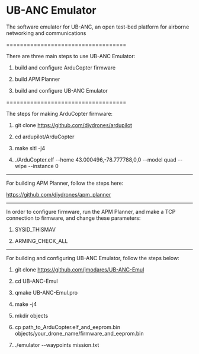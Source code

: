 # UB-ANC Emulator
The software emulator for UB-ANC, an open test-bed platform for airborne networking and communications

===================================

There are three main steps to use UB-ANC Emulator:

1) build and configure ArduCopter firmware

2) build APM Planner 

3) build and configure UB-ANC Emulator

===================================

The steps for making ArduCopter firmware:

1) git clone https://github.com/diydrones/ardupilot

2) cd ardupilot/ArduCopter

3) make sitl -j4

4) ./ArduCopter.elf --home 43.000496,-78.777788,0,0 --model quad --wipe --instance 0

-----------------------------------

For building APM Planner, follow the steps here:

https://github.com/diydrones/apm_planner

-----------------------------------

In order to configure firmware, run the APM Planner, and make a TCP connection to firmware, and change these parameters:

1) SYSID_THISMAV

2) ARMING_CHECK_ALL

-----------------------------------

For building and configuring UB-ANC Emulator, follow the steps below:

1) git clone https://github.com/jmodares/UB-ANC-Emul

2) cd UB-ANC-Emul

3) qmake UB-ANC-Emul.pro

4) make -j4

5) mkdir objects

6) cp path_to_ArduCopter.elf_and_eeprom.bin objects/your_drone_name/firmware_and_eeprom.bin

7) ./emulator --waypoints mission.txt
